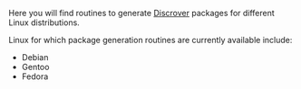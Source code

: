 Here you will find routines to generate [Discrover](https://github.com/maaskola/discrover) packages for different Linux distributions.

Linux for which package generation routines are currently available include:

 * Debian
 * Gentoo
 * Fedora

